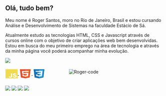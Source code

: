   ## Olá, tudo bem?

  Meu nome é Roger Santos, moro no Rio de Janeiro, Brasil e estou cursando Análise e Desenvolvimento de Sistemas na faculdade Estácio de Sá.

  Atualmente estudo as tecnologias HTML, CSS e Javascript através de cursos online com o objetivo de criar aplicações web bem desenvolvidas. Estou em busca do meu primeiro emprego na área de tecnologia e através da minha página você poderá acompanhar minha evolução.

<div>
  <a href="https://github.com/santos2408">
  <img height="150em" src="https://github-readme-stats.vercel.app/api?username=santos2408&show_icons=true&theme=tokyonight&include_all_commits=true&count_private=true"/>
</div>

<div style="display: inline_block"><br>
  <img align="center" alt="Roger-Js" height="30" width="40" src="https://raw.githubusercontent.com/devicons/devicon/master/icons/javascript/javascript-plain.svg">
  <img align="center" alt="Roger-HTML" height="30" width="40" src="https://raw.githubusercontent.com/devicons/devicon/master/icons/html5/html5-original.svg">
  <img align="center" alt="Roger-CSS" height="30" width="40" src="https://raw.githubusercontent.com/devicons/devicon/master/icons/css3/css3-original.svg">
  <img align="right" alt="Roger-code" width="300em" src="https://i.imgur.com/MvMxQ1a.gif">
</div>
  
  ###
  
<div>
  <a href="https://instagram.com/rogersanttoss" target="_blank"><img src="https://img.shields.io/badge/-Instagram-%23E4405F?style=for-the-badge&logo=instagram&logoColor=white" target="_blank"></a>
 <a href="" target="_blank"><img src="https://img.shields.io/badge/Discord-7289DA?style=for-the-badge&logo=discord&logoColor=white" target="_blank"></a> 
  <a href = "mailto:roger.santos36@gmail.com"><img src="https://img.shields.io/badge/-Gmail-%23333?style=for-the-badge&logo=gmail&logoColor=white" target="_blank"></a>
  <a href="https://www.linkedin.com/in/roger-santos-77a84810b/" target="_blank"><img src="https://img.shields.io/badge/-LinkedIn-%230077B5?style=for-the-badge&logo=linkedin&logoColor=white" target="_blank"></a>    
</div>
  
  
  
  
  
  

  
